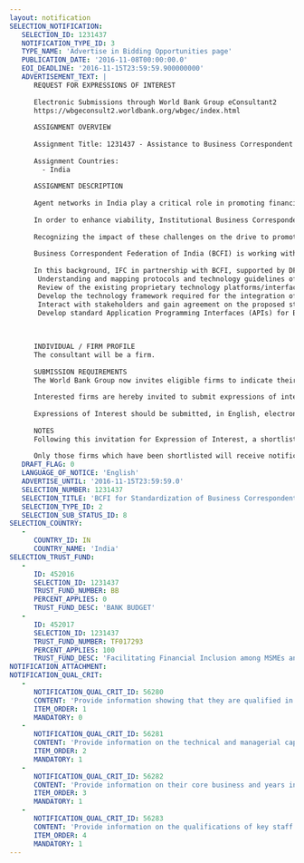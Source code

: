 ```yaml
---
layout: notification
SELECTION_NOTIFICATION: 
   SELECTION_ID: 1231437
   NOTIFICATION_TYPE_ID: 3
   TYPE_NAME: 'Advertise in Bidding Opportunities page'
   PUBLICATION_DATE: '2016-11-08T00:00:00.0'
   EOI_DEADLINE: '2016-11-15T23:59:59.900000000'
   ADVERTISEMENT_TEXT: |
      REQUEST FOR EXPRESSIONS OF INTEREST
      
      Electronic Submissions through World Bank Group eConsultant2
      https://wbgeconsult2.worldbank.org/wbgec/index.html
      
      ASSIGNMENT OVERVIEW
      
      Assignment Title: 1231437 - Assistance to Business Correspondent Federation of India (BCFI) for Standardization of Business Correspondent/Agent Networks Technology Interface
      
      Assignment Countries:
        - India
      
      ASSIGNMENT DESCRIPTION
      
      Agent networks in India play a critical role in promoting financial access, by helping financial service providers reach out to under banked areas. In the wake of recent financial inclusion initiatives by Government of India and other stakeholders, there has been a rapid growth in agent networks, with greater focus on building the infrastructure and increasing access points.  This has led to a significant increase in the number of BC service providers, technologies, as well as technology service providers in the country.
      
      In order to enhance viability, Institutional Business Correspondent Network Managers (BCNMs) have adopted diversified business models, customized processes, technologies as well as monitoring and control mechanisms, leading to multiple standards and technologies. As a result of limited support and coordination between various stakeholders and the pressure on BCNMs to remain viable, the level of standardization and coordination among services provided by BCs are minimal. In the present context, the extent of dependence of Corporate BCs on sponsor banks is high. This has also led to the development of BC channels as parallel systems having limited integration with mainstream banking and inter-operability across banks/agents etc. This has huge impact on consumer inconvenience, consumer protection issues, higher costs, scalability challenges and difficulties in monitoring and compliance. 
      
      Recognizing the impact of these challenges on the drive to promote financial inclusion, there has been positive regulatory initiatives in the country. RBIs Committee headed by Dr. Nachiket Mor on Comprehensive Financial Services for Small Business and Low Income Households and Report on Medium-term Path on Financial Inclusion, highlights the need for white label BCs with greater operational flexibility and complete inter-operability. There is a need for a concerted effort from all the stakeholders in developing a standards based approach for BC network.
      
      Business Correspondent Federation of India (BCFI) is working with key stakeholders for the development of an integrated and inter-operable technology solution/platform, facilitating greater standardization among the BC network and create standards based framework for White label BC implementation.
      
      In this background, IFC in partnership with BCFI, supported by DFID and SIDBI is hiring a consultant/firm to develop a standardized technology framework for the BC infrastructure with proper risk management aspects. The project will facilitate the BC network to emerge as high quality White label BCs with direct access to payment and settlement systems. The consultant should focus on:
       Understanding and mapping protocols and technology guidelines of National Payments Corporation of India (NPCI) for the integration of Aadhar Enabled Payment System (AEPS), Immediate Payment Service (IMPS), Unified Payment Interface (UPI) & RuPay/Visa/Mastercard based Cash-Out/Cash@PoS transactions/Bharat Bill Payments/Merchant Payments/e-KYC with Corporate BC platform under regulatory framework of RBI/IRDA/DoT/SEBI/PFRDA to make BC Agents business self-sustainable.
       Review of the existing proprietary technology platforms/interface used by Corporate BCs and identification of issues related to interoperability
       Develop the technology framework required for the integration of Corporate BCs interface with NPCIs payment and settlement system using AEPS/IMPS/NFS infrastructure
       Interact with stakeholders and gain agreement on the proposed standardization and technology framework.
       Develop standard Application Programming Interfaces (APIs) for BC agents (independent of devices and access technologies (PC/Tablet/PoS/MobileApp/USSD))- Corporate BC interface, so as to be compatible with NPCI requirements.
      
      
      
      INDIVIDUAL / FIRM PROFILE
      The consultant will be a firm. 
      
      SUBMISSION REQUIREMENTS
      The World Bank Group now invites eligible firms to indicate their interest in providing the services.  Interested firms must provide information indicating that they are qualified to perform the services (brochures, description of similar assignments, experience in similar conditions, availability of appropriate skills among staff, etc. for firms; CV and cover letter for individuals).  Please note that the total size of all attachments should be less than 5MB, and between 5-7 pages.  Consultants may associate to enhance their qualifications.
      
      Interested firms are hereby invited to submit expressions of interest.
      
      Expressions of Interest should be submitted, in English, electronically through World Bank Group eConsultant2 (https://wbgeconsult2.worldbank.org/wbgec/index.html)
      
      NOTES
      Following this invitation for Expression of Interest, a shortlist of qualified firms will be formally invited to submit proposals. Shortlisting and selection will be subject to the availability of funding.
      
      Only those firms which have been shortlisted will receive notification. No debrief will be provided to firms which have not been shortlisted.
   DRAFT_FLAG: 0
   LANGUAGE_OF_NOTICE: 'English'
   ADVERTISE_UNTIL: '2016-11-15T23:59:59.0'
   SELECTION_NUMBER: 1231437
   SELECTION_TITLE: 'BCFI for Standardization of Business Correspondent/Agent Networks Technology Interface'
   SELECTION_TYPE_ID: 2
   SELECTION_SUB_STATUS_ID: 8
SELECTION_COUNTRY: 
   - 
      COUNTRY_ID: IN
      COUNTRY_NAME: 'India'
SELECTION_TRUST_FUND: 
   - 
      ID: 452016
      SELECTION_ID: 1231437
      TRUST_FUND_NUMBER: BB
      PERCENT_APPLIES: 0
      TRUST_FUND_DESC: 'BANK BUDGET'
   - 
      ID: 452017
      SELECTION_ID: 1231437
      TRUST_FUND_NUMBER: TF017293
      PERCENT_APPLIES: 100
      TRUST_FUND_DESC: 'Facilitating Financial Inclusion among MSMEs and Low-Income Households in India'
NOTIFICATION_ATTACHMENT: 
NOTIFICATION_QUAL_CRIT: 
   - 
      NOTIFICATION_QUAL_CRIT_ID: 56280
      CONTENT: 'Provide information showing that they are qualified in the field of the assignment.'
      ITEM_ORDER: 1
      MANDATORY: 0
   - 
      NOTIFICATION_QUAL_CRIT_ID: 56281
      CONTENT: 'Provide information on the technical and managerial capabilities of the firm.'
      ITEM_ORDER: 2
      MANDATORY: 1
   - 
      NOTIFICATION_QUAL_CRIT_ID: 56282
      CONTENT: 'Provide information on their core business and years in business.'
      ITEM_ORDER: 3
      MANDATORY: 1
   - 
      NOTIFICATION_QUAL_CRIT_ID: 56283
      CONTENT: 'Provide information on the qualifications of key staff.'
      ITEM_ORDER: 4
      MANDATORY: 1
---
```

